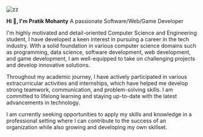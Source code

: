 ![zz](https://user-images.githubusercontent.com/60297008/229171543-791ade5c-661f-4af2-9d8f-d081529ee6bd.jpg)

**Hi 👋, I'm Pratik Mohanty**
A passionate Software/Web/Game Developer

I'm highly motivated and detail-oriented Computer Science and Engineering student, I have developed a keen interest in pursuing a career in the tech industry. With a solid foundation in various computer science domains such as programming, data science, software development, web development, and game development, I am well-equipped to take on challenging projects and develop innovative solutions.

Throughout my academic journey, I have actively participated in various extracurricular activities and internships, which have helped me develop strong teamwork, communication, and problem-solving skills. I am committed to lifelong learning and staying up-to-date with the latest advancements in technology.

I am currently seeking opportunities to apply my skills and knowledge in a professional setting where I can contribute to the success of an organization while also growing and developing my own skillset.
